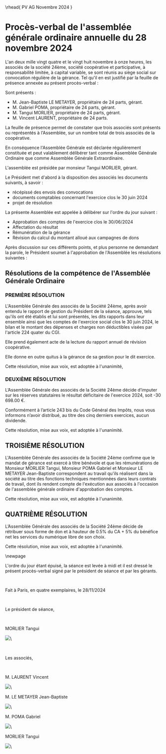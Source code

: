 \rhead{ PV AG Novembre 2024 }

# Procès-verbal de l'assemblée générale ordinaire annuelle du 28 novembre 2024

L'an deux mille vingt quatre et le vingt huit novembre à onze heures, les associés de la société 24ème, société coopérative et participative, à responsabilité limitée, à capital variable, se sont réunis au siège social sur convocation régulière de la gérance. Tel qu'il en est justifié par la feuille de présence annexée au présent procès-verbal :

Sont présents :

- M. Jean-Baptiste LE METAYER, propriétaire de 24 parts, gérant.
- M. Gabriel POMA, propriétaire de 24 parts, gérant.
- M. Tangui MORLIER, propriétaire de 24 parts, gérant.
- M. Vincent LAURENT, propriétaire de 24 parts.

La feuille de présence permet de constater que trois associés sont présents ou représentés à l'Assemblée, sur un nombre total de trois associés de la coopérative.

En conséquence l'Assemblée Générale est déclarée régulièrement constituée et peut valablement délibérer tant comme Assemblée Générale Ordinaire que comme Assemblée Générale Extraordinaire.

L'assemblée est présidée par monsieur Tangui MORLIER, gérant.

Le Président met d'abord à la disposition des associés les documents suivants, à savoir :

- récépissé des envois des convocations
- documents comptables concernant l'exercice clos le 30 juin 2024
- projet de résolution

La présente Assemblée est appelée à délibérer sur l'ordre du jour suivant :

- Approbation des comptes de l'exercice clos le 30/06/2024
- Affectation du résultat
- Rémunération de la gérance
- Révision du calcul du montant alloué aux campagnes de dons

Après discussion sur ces différents points, et plus personne ne demandant la parole, le Président soumet à l'approbation de l'Assemblée les résolutions suivantes :

## Résolutions de la compétence de l'Assemblée Générale Ordinaire

### PREMIÈRE RÉSOLUTION

L'Assemblée Générale des associés de la Société 24ème, après avoir entendu le rapport de gestion du Président de la séance, approuve, tels qu'ils ont été établis et lui sont présentés, les dits rapports dans leur ensemble ainsi que les comptes de l'exercice social clos le 30 juin 2024, le bilan et le montant des dépenses et charges non déductibles visées par l'article 224 quater du CGI.

Elle prend également acte de la lecture du rapport annuel de révision coopérative.

Elle donne en outre quitus à la gérance de sa gestion pour le dit exercice.

Cette résolution, mise aux voix, est adoptée à l'unanimité,

### DEUXIÈME RÉSOLUTION

L’Assemblée Générale des associés de la Société 24ème décide d’imputer sur les réserves statutaires le résultat déficitaire de l'exercice 2024, soit -30 698.00 €.

Conformément à l’article 243 bis du Code Général des Impôts, nous vous informons n’avoir distribué, au titre des cinq derniers exercices, aucun dividende.

Cette résolution, mise aux voix, est adoptée à l'unanimité.

## TROISIÈME RÉSOLUTION

L'Assemblée Générale des associés de la Société 24ème confirme que le mandat de gérance est exercé à titre bénévole et que les rémunérations de Monsieur MORLIER Tangui, Monsieur POMA Gabriel et Monsieur LE METAYER Jean-Baptiste correspondent au travail qu'ils réalisent dans la société au titre des fonctions techniques mentionnées dans leurs contrats de travail, dont ils rendent compte de l'exécution aux associés à l'occasion de l'assemblée générale ordinaire d'approbation des comptes.

Cette résolution, mise aux voix, est adoptée à l'unanimité.

## QUATRIÈME RÉSOLUTION

L’Assemblée Générale des associés de la Société 24ème décide de rétribuer sous forme de don et à hauteur de 0.5% du CA + 5% du bénéfice net les services du numérique libre de son choix.

Cette résolution, mise aux voix, est adoptée à l'unanimité.


\newpage

L'ordre du jour étant épuisé, la séance est levée à midi et il est dressé le présent procès-verbal signé par le président de séance et par les gérants.

 

Fait à Paris, en quatre exemplaires, le 28/11/2024

 

Le président de séance,

 

MORLIER Tangui

![](images/signature_lu_approuve_5.jpg)\

 

Les associés,

 

M. LAURENT Vincent

![](images/signature_lu_approuve_1.jpg)\

M. LE METAYER Jean-Baptiste

![](images/signature_lu_approuve_2.jpg)\

M. POMA Gabriel

![](images/signature_lu_approuve_4.jpg)\

MORLIER Tangui

![](images/signature_lu_approuve_5.jpg)\
